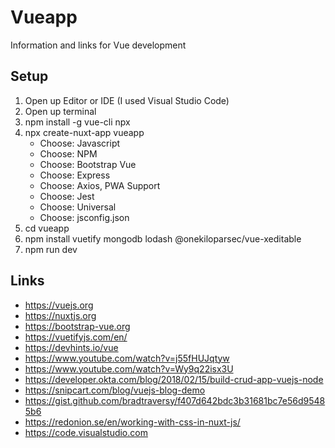 # Vueapp
Information and links for Vue development

## Setup

1. Open up Editor or IDE (I used Visual Studio Code)
1. Open up terminal
1. npm install -g vue-cli npx
2. npx create-nuxt-app vueapp
   - Choose: Javascript
   - Choose: NPM
   - Choose: Bootstrap Vue
   - Choose: Express
   - Choose: Axios, PWA Support
   - Choose: Jest
   - Choose: Universal
   - Choose: jsconfig.json
1. cd vueapp
1. npm install vuetify mongodb lodash @onekiloparsec/vue-xeditable
1. npm run dev

## Links

* https://vuejs.org
* https://nuxtjs.org
* https://bootstrap-vue.org
* https://vuetifyjs.com/en/
* https://devhints.io/vue
* https://www.youtube.com/watch?v=j55fHUJqtyw
* https://www.youtube.com/watch?v=Wy9q22isx3U
* https://developer.okta.com/blog/2018/02/15/build-crud-app-vuejs-node
* https://snipcart.com/blog/vuejs-blog-demo
* https://gist.github.com/bradtraversy/f407d642bdc3b31681bc7e56d95485b6
* https://redonion.se/en/working-with-css-in-nuxt-js/
* https://code.visualstudio.com
